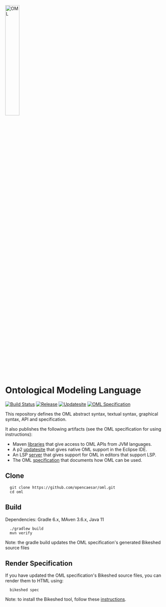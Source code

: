 <img src="io.opencaesar.oml.specification/src/images/oml.svg" alt="OML" width="30%" height="30%"/>

# Ontological Modeling Language

[![Build Status](https://travis-ci.org/opencaesar/oml.svg?branch=master)](https://travis-ci.org/opencaesar/oml)
[![Release](https://img.shields.io/github/v/release/opencaesar/oml?label=release)](https://github.com/opencaesar/oml/releases/latest)
[![Updatesite](https://img.shields.io/badge/p2-updatesite-yellow.svg?longCache=true)](https://github.com/opencaesar/oml-p2)
[![OML Specification](https://img.shields.io/badge/OML-specification-purple.svg?longCache=true)](https://opencaesar.github.io/oml/)


This repository defines the OML abstract syntax, textual syntax, graphical syntax, API and specification.

It also publishes the following artifacts (see the OML specification for using instructions):

  - Maven [libraries](https://search.maven.org/search?q=a:io.opencaesar.oml) that give access to OML APIs from JVM languages.
  - A p2 [updatesite](https://github.com/opencaesar/oml-p2) that gives native OML support in the Eclipse IDE.
  - An LSP [server](https://github.com/opencaesar/oml/releases) that gives support for OML in editors that support LSP.
  - The OML [specification](https://opencaesar.github.io/oml/) that documents how OML can be used.

## Clone
```
  git clone https://github.com/opencaesar/oml.git
  cd oml
```

## Build

Dependencies: Gradle 6.x, MAven 3.6.x, Java 11
```
  ./gradlew build
  mvn verify
```
Note: the gradle build updates the OML specification's generated Bikeshed source files


## Render Specification

If you have updated the OML specification's Bikeshed source files, you can render them to HTML using:
```
  bikeshed spec
```
Note: to install the Bikeshed tool, follow these [instructions](https://tabatkins.github.io/bikeshed/#installing).